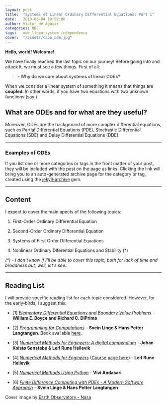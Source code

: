 ```yaml
---
layout: post
title:  "Systems of Linear Ordinary Differential Equations: Part 1"
date:   2019-06-04 18:52:00
author: Victor de Aguiar
categories: ODE
tags:	ode linearsystem independence
cover:  "/assets/capa_ode.jpg"
---
```

**Hello, world! Welcome!**

We have finally reached the last topic on our journey! Before going into and attack it, we must see a few things. First of all:

> **- Why do we care about systems of linear ODEs?**

When we consider a linear system of something it means that things are **coupled**. In other words, if you have two equations with two unknown functions (say )


## What are ODEs and for what are they useful?


Moreover, ODEs are the background of more complex differential equations, such as Partial Differential Equations (PDE), Stochastic Differential Equations (SDE) and Delay Differential Equations (DDE). 

----
### Examples of ODEs

If you list one or more categories or tags in the front matter of your post, they will be included with the post on the page as links. Clicking the link will bring you to an auto-generated archive page for the category or tag, created using the [jekyll-archive][jekyll-archive] gem.

____
## Content

I expect to cover the main apects of the following topics:

  1. First-Order Ordinary Differential Equation

  2. Second-Order Ordinary Differential Equation
  
  3. Systems of First Order Differential Equations

  4. Nonlinear Ordinary Diferential Equations and Stability (*)
  
 
*(\*)* *- I don't know if I'll be able to cover this topic, both for lack of time and broadness but, well, let's see..* 

----------
## Reading List

I will provide specific reading list for each topic considered. However, for the early-birds, I suggest this:

- [1] *[Elementary Differential Equations and Boundary Value Problems](https://www.kea.nu/files/textbooks/math135.pdf)* - **William E. Boyce and Richard C. DiPrima**     
    
- [2] *[Programming for Computations](http://hplgit.github.io/prog4comp/doc/pub/p4c-sphinx-Python/index.html#programming-for-computations-python-version)* - **Svein Linge & Hans Petter Langtangen**. Book available [here](https://link.springer.com/book/10.1007/978-3-319-32428-9).

- [3] *[Numerical Methods for Engineers: A digital compendium](http://lrhgit.github.io/tkt4140/allfiles/digital_compendium/._main002.html)* - **Johan Kolstø Sønstabø & Leif Rune Hellevik**

- [4] *[Numerical Methods for Engineers](http://folk.ntnu.no/leifh/teaching/tkt4140/)* ([Course page here](https://www.ntnu.no/wiki/display/kt/TKT4140+Numerical+Methods)) - **Leif Rune Hellevik**

- [5] *[Numerical Methods Using Python](http://people.bu.edu/andasari/courses/numericalpython/python.html)* - **Vivi Andasari**

- [6] *[Finite Difference Computing with PDEs - A Modern Software Approach](https://hplgit.github.io/fdm-book/doc/pub/book/pdf/fdm-book-4screen.pdf)* - **Svein Linge & Hans Petter Langtangen**


Cover image by [Earth Observatory - Nasa](https://earthobservatory.nasa.gov/images/41161/katabatic-winds-rake-antarcticas-terra-nova-bay)

[jekyll]:      http://jekyllrb.com
[jekyll-gh]:   https://github.com/jekyll/jekyll
[jekyll-help]: https://github.com/jekyll/jekyll-help
[highlight]:   https://highlightjs.org/
[lightbox]:    http://lokeshdhakar.com/projects/lightbox2/
[jekyll-archive]: https://github.com/jekyll/jekyll-archives
[liquid]: https://github.com/Shopify/liquid/wiki/Liquid-for-Designers

